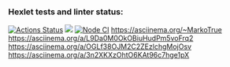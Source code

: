 ### Hexlet tests and linter status:
[![Actions Status](https://github.com/MarkoTrue/frontend-project-lvl1/workflows/hexlet-check/badge.svg)](https://github.com/MarkoTrue/frontend-project-lvl1/actions)
<a href="https://codeclimate.com/github/codeclimate/codeclimate/maintainability"><img src="https://api.codeclimate.com/v1/badges/a99a88d28ad37a79dbf6/maintainability" /></a>
[![Node CI](https://github.com/MarkoTrue/frontend-project-lvl1/actions/workflows/github-actions.js.yml/badge.svg)](https://github.com/MarkoTrue/frontend-project-lvl1/actions/workflows/github-actions.js.yml)
https://asciinema.org/~MarkoTrue
https://asciinema.org/a/L9Da0M0OkOBiuHudPm5voFrq2
https://asciinema.org/a/OGLf38OJM2C2ZEzlchgMojOsv
https://asciinema.org/a/3n2XKXzOhtO6KAt96c7hge1pX